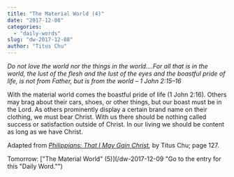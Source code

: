 ```yaml
---
title: "The Material World (4)"
date: "2017-12-08"
categories: 
  - "daily-words"
slug: "dw-2017-12-08"
author: "Titus Chu"
---
```


_Do not love the world nor the things in the world....For all that is in the world, the lust of the flesh and the lust of the eyes and the boastful pride of life, is not from Father, but is from the world_ _– 1 John 2:15–16_

With the material world comes the boastful pride of life (1 John 2:16). Others may brag about their cars, shoes, or other things, but our boast must be in the Lord. As others prominently display a certain brand name on their clothing, we must bear Christ. With us there should be nothing called success or satisfaction outside of Christ. In our living we should be content as long as we have Christ.

Adapted from _[Philippians: That I May Gain Christ](/book-philippians "Go to the listing for this book."),_ by Titus Chu; page 127.

Tomorrow: ["The Material World" (5)](/dw-2017-12-09 "Go to the entry for this "Daily Word."")
